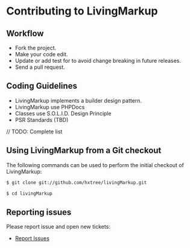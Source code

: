 # Contributing to LivingMarkup

## Workflow

* Fork the project.
* Make your code edit.
* Update or add test for to avoid change breaking in future releases.
* Send a pull request.

## Coding Guidelines

* LivingMarkup implements a builder design pattern.
* LivingMarkup use PHPDocs
* Classes use S.O.L.I.D. Design Principle
* PSR Standards (TBD)

// TODO: Complete list

## Using LivingMarkup from a Git checkout

The following commands can be used to perform the initial checkout of LivingMarkup:

```bash
$ git clone git://github.com/hxtree/livingMarkup.git

$ cd livingMarkup
```

## Reporting issues

Please report issue and open new tickets:

* [Report Issues](https://github.com/hxtree/livingMarkup/issues)